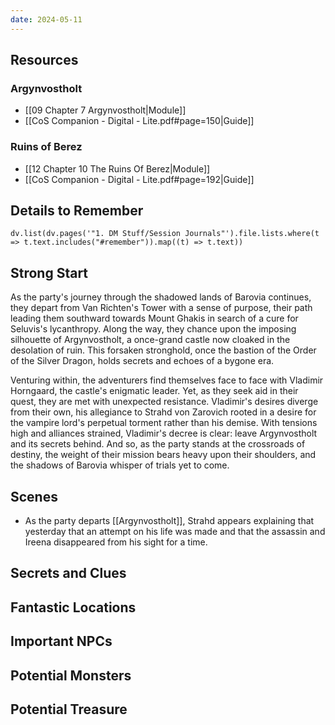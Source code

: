 ```yaml
---
date: 2024-05-11
---
```

## Resources
### Argynvostholt 
- [[09 Chapter 7 Argynvostholt|Module]]
- [[CoS Companion - Digital - Lite.pdf#page=150|Guide]]
### Ruins of Berez
- [[12 Chapter 10 The Ruins Of Berez|Module]]
- [[CoS Companion - Digital - Lite.pdf#page=192|Guide]]

## Details to Remember
```dataviewjs
dv.list(dv.pages('"1. DM Stuff/Session Journals"').file.lists.where(t => t.text.includes("#remember")).map((t) => t.text))
```

## Strong Start  
As the party's journey through the shadowed lands of Barovia continues, they depart from Van Richten's Tower with a sense of purpose, their path leading them southward towards Mount Ghakis in search of a cure for Seluvis's lycanthropy. Along the way, they chance upon the imposing silhouette of Argynvostholt, a once-grand castle now cloaked in the desolation of ruin. This forsaken stronghold, once the bastion of the Order of the Silver Dragon, holds secrets and echoes of a bygone era.

Venturing within, the adventurers find themselves face to face with Vladimir Horngaard, the castle's enigmatic leader. Yet, as they seek aid in their quest, they are met with unexpected resistance. Vladimir's desires diverge from their own, his allegiance to Strahd von Zarovich rooted in a desire for the vampire lord's perpetual torment rather than his demise. With tensions high and alliances strained, Vladimir's decree is clear: leave Argynvostholt and its secrets behind. And so, as the party stands at the crossroads of destiny, the weight of their mission bears heavy upon their shoulders, and the shadows of Barovia whisper of trials yet to come.

## Scenes  
- As the party departs [[Argynvostholt]], Strahd appears explaining that yesterday that an attempt on his life was made and that the assassin and Ireena disappeared from his sight for a time.

## Secrets and Clues  


## Fantastic Locations  


## Important NPCs  


## Potential Monsters  


## Potential Treasure  
